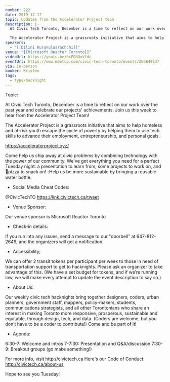 ```yaml
---
number: 222
date: 2019-12-17
topic: Updates from the Accelerator Project team
description: |-
  At Civic Tech Toronto, December is a time to reflect on our work over the past year and celebrate our projects' achievements. Join us this week to hear from the Accelerator Project Team!

  The Accelerator Project is a grassroots initiative that aims to help homeless and at-risk youth escape the cycle of poverty by helping them to use tech skills to advance their employment, entrepreneurship, and personal goals. https://acceleratorproject.xyz/
speakers:
  - "[[Dilini Kurukulaarachchi]]"
venue: "[[Microsoft Reactor Toronto]]"
videoUrl: https://youtu.be/hcEGNQxVfdc
eventUrl: https://www.meetup.com/civic-tech-toronto/events/266849237
via: in-person
booker: Kristen
tags:
  - type/hacknight
---
```


Topic:

At Civic Tech Toronto, December is a time to reflect on our work over the past year and celebrate our projects' achievements. Join us this week to hear from the Accelerator Project Team!

The Accelerator Project is a grassroots initiative that aims to help homeless and at-risk youth escape the cycle of poverty by helping them to use tech skills to advance their employment, entrepreneurship, and personal goals.

https://acceleratorproject.xyz/

Come help us chip away at civic problems by combining technology with the power of our community. We've got everything you need for a perfect Tuesday night: a presentation to learn from, some projects to work on, and 🍕pizza to snack on! 💧Help us be more sustainable by bringing a reusable water bottle.

+ Social Media Cheat Codes:

@CivicTechTO 
https://link.civictech.ca/tweet

+ Venue Sponsor:

Our venue sponsor is Microsoft Reactor Toronto

+ Check-in details:

If you run into any issues, send a message to our "doorbell" at 647-812-2649, and the organizers will get a notification.

+ Accessibility;

We can offer 2 transit tokens per participant per week to those in need of transportation support to get to hacknights. Please ask an organizer to take advantage of this. (We have a set budget for tokens, and if we’re running low, we will make every attempt to update the event description to say so.)

+ About Us:

Our weekly civic tech hacknights bring together designers, coders, urban planners, government staff, mappers, policy-makers, students, communications strategists, and all other Torontonians who share an interest in making Toronto more responsive, prosperous, sustainable and equitable, through design, tech, and data. (Coders are welcome, but you don’t have to be a coder to contribute!) Come and be part of it!

+ Agenda:

6:30-7: Welcome and intros
7-7:30: Presentation and Q&A/discussion
7:30-9: Breakout groups (go make something!)

For more info, visit http://civictech.ca
Here's our Code of Conduct: http://civictech.ca/about-us

Hope to see you Tuesday!